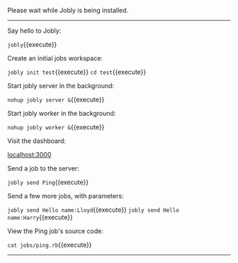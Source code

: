 Please wait while Jobly is being installed.

---

Say hello to Jobly:

`jobly`{{execute}}

Create an initial jobs workspace:

`jobly init test`{{execute}}
`cd test`{{execute}}

Start jobly server in the background:

`nohup jobly server &`{{execute}}

Start jobly worker in the background:

`nohup jobly worker &`{{execute}}

Visit the dashboard:

[localhost:3000][1]

Send a job to the server:

`jobly send Ping`{{execute}}

Send a few more jobs, with parameters:

`jobly send Hello name:Lloyd`{{execute}}
`jobly send Hello name:Harry`{{execute}}

View the Ping job's source code:

`cat jobs/ping.rb`{{execute}}

---

[1]: https://[[HOST_SUBDOMAIN]]-3000-[[KATACODA_HOST]].environments.katacoda.com/statuses?poll=true

